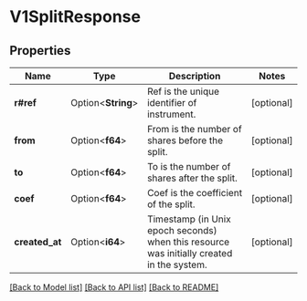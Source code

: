 # V1SplitResponse

## Properties

Name | Type | Description | Notes
------------ | ------------- | ------------- | -------------
**r#ref** | Option<**String**> | Ref is the unique identifier of instrument. | [optional]
**from** | Option<**f64**> | From is the number of shares before the split. | [optional]
**to** | Option<**f64**> | To is the number of shares after the split. | [optional]
**coef** | Option<**f64**> | Coef is the coefficient of the split. | [optional]
**created_at** | Option<**i64**> | Timestamp (in Unix epoch seconds) when this resource was initially created in the system. | [optional]

[[Back to Model list]](../README.md#documentation-for-models) [[Back to API list]](../README.md#documentation-for-api-endpoints) [[Back to README]](../README.md)


